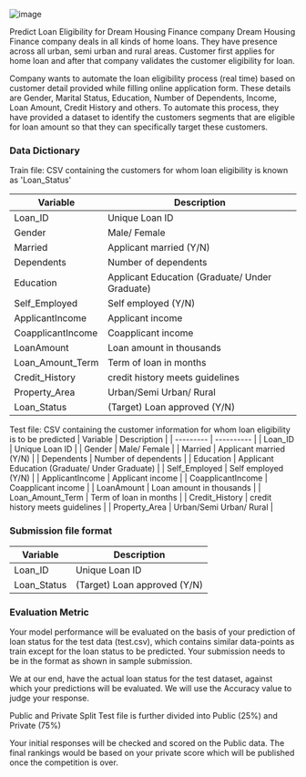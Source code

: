 ![image](https://datahack-prod.s3.amazonaws.com/contest_icon/loanpre500.png)


Predict Loan Eligibility for Dream Housing Finance company
Dream Housing Finance company deals in all kinds of home loans. They have presence across all urban, semi urban and rural areas. Customer first applies for home loan and after that company validates the customer eligibility for loan.

Company wants to automate the loan eligibility process (real time) based on customer detail provided while filling online application form. These details are Gender, Marital Status, Education, Number of Dependents, Income, Loan Amount, Credit History and others. To automate this process, they have provided a dataset to identify the customers segments that are eligible for loan amount so that they can specifically target these customers. 



### Data Dictionary
Train file: CSV containing the customers for whom loan eligibility is known as 'Loan_Status'


| Variable |	Description |
| --------- | ---------- |
| Loan_ID | Unique Loan ID |
| Gender |	Male/ Female |
| Married |	Applicant married (Y/N) |
| Dependents	| Number of dependents |
| Education |	Applicant Education (Graduate/ Under Graduate) |
| Self_Employed |	Self employed (Y/N) |
| ApplicantIncome	| Applicant income |
| CoapplicantIncome |	Coapplicant income |
| LoanAmount |	Loan amount in thousands |
| Loan_Amount_Term |	Term of loan in months |
| Credit_History | credit history meets guidelines |
| Property_Area	| Urban/Semi Urban/ Rural |
| Loan_Status |	(Target) Loan approved (Y/N) |


Test file: CSV containing the customer information for whom loan eligibility is to be predicted
| Variable |	Description |
| --------- | ---------- |
| Loan_ID | Unique Loan ID |
| Gender |	Male/ Female |
| Married |	Applicant married (Y/N) |
| Dependents	| Number of dependents |
| Education |	Applicant Education (Graduate/ Under Graduate) |
| Self_Employed |	Self employed (Y/N) |
| ApplicantIncome	| Applicant income |
| CoapplicantIncome |	Coapplicant income |
| LoanAmount |	Loan amount in thousands |
| Loan_Amount_Term |	Term of loan in months |
| Credit_History | credit history meets guidelines |
| Property_Area	| Urban/Semi Urban/ Rural |

### Submission file format


| Variable |	Description |
| --------- | ---------- |
| Loan_ID	| Unique Loan ID |
| Loan_Status	| (Target) Loan approved (Y/N) |

### Evaluation Metric
Your model performance will be evaluated on the basis of your prediction of loan status for the test data (test.csv), which contains similar data-points as train except for the loan status to be predicted. Your submission needs to be in the format as shown in sample submission.

We at our end, have the actual loan status for the test dataset, against which your predictions will be evaluated. We will use the Accuracy value to judge your response.

Public and Private Split
Test file is further divided into Public (25%) and Private (75%)

Your initial responses will be checked and scored on the Public data.
The final rankings would be based on your private score which will be published once the competition is over.
